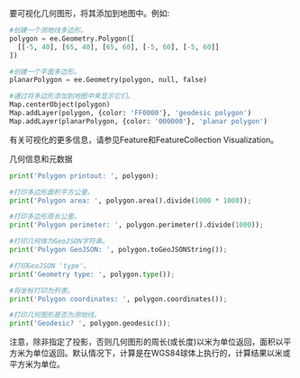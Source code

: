 要可视化几何图形，将其添加到地图中。例如:

```python
#创建一个测地线多边形。
polygon = ee.Geometry.Polygon([
  [[-5, 40], [65, 40], [65, 60], [-5, 60], [-5, 60]]
])

#创建一个平面多边形。
planarPolygon = ee.Geometry(polygon, null, false)

#通过将多边形添加到地图中来显示它们。
Map.centerObject(polygon)
Map.addLayer(polygon, {color: 'FF0000'}, 'geodesic polygon')
Map.addLayer(planarPolygon, {color: '000000'}, 'planar polygon')
```

有关可视化的更多信息，请参见Feature和FeatureCollection Visualization。

几何信息和元数据

```python
print('Polygon printout: ', polygon);

#打印多边形面积平方公里。
print('Polygon area: ', polygon.area().divide(1000 * 1000));

#打印多边形周长公里。
print('Polygon perimeter: ', polygon.perimeter().divide(1000));

#打印几何体为GeoJSON字符串。
print('Polygon GeoJSON: ', polygon.toGeoJSONString());

#打印GeoJSON 'type'。
print('Geometry type: ', polygon.type());

#将坐标打印为列表。
print('Polygon coordinates: ', polygon.coordinates());

#打印几何图形是否为测地线。
print('Geodesic? ', polygon.geodesic());
```

注意，除非指定了投影，否则几何图形的周长(或长度)以米为单位返回，面积以平方米为单位返回。默认情况下，计算是在WGS84球体上执行的，计算结果以米或平方米为单位。

